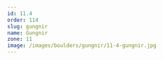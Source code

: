 ```yaml
---
id: 11.4
order: 114
slug: gungnir
name: Gungnir
zone: 11
image: /images/boulders/gungnir/11-4-gungnir.jpg
---
```

